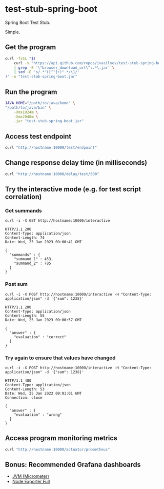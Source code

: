# test-stub-spring-boot

Spring Boot Test Stub.
 
Simple. 

## Get the program

```bash
curl -fsSL "$(
    curl -s "https://api.github.com/repos/ivasilyev/test-stub-spring-boot/releases/latest" \
    | grep -E '\"browser_download_url\":.*\.jar' \
    | sed -E 's/.*"([^"]+)".*/\1/' 
)" -o "test-stub-spring-boot.jar"
```

## Run the program

```bash
JAVA_HOME="/path/to/java/home" \
"/path/to/java/bin" \
    -Xms1024m \
    -Xmx2048m \
    -jar "test-stub-spring-boot.jar"
```

## Access test endpoint

```bash
curl "http://hostname:10000/test/endpoint"
```

## Change response delay time (in milliseconds)

```bash
curl "http://hostname:10000/delay/test/500"
```

## Try the interactive mode (e.g. for test script correlation)

### Get summands

```shell script
curl -i -X GET http://hostname:10000/interactive
```
```text
HTTP/1.1 200
Content-Type: application/json
Content-Length: 74
Date: Wed, 25 Jan 2023 09:00:41 GMT

{
  "summands" : {
    "summand_1" : 453,
    "summand_2" : 785
  }
}
```

### Post sum

```shell script
curl -i -X POST http://hostname:10000/interactive -H "Content-Type: application/json" -d '{"sum": 1238}'
```
```text
HTTP/1.1 200
Content-Type: application/json
Content-Length: 55
Date: Wed, 25 Jan 2023 09:00:57 GMT

{
  "answer" : {
    "evaluation" : "correct"
  }
}
```

### Try again to ensure that values have changed

```shell script
curl -i -X POST http://hostname:10000/interactive -H "Content-Type: application/json" -d '{"sum": 1238}'
```
```text
HTTP/1.1 400
Content-Type: application/json
Content-Length: 53
Date: Wed, 25 Jan 2023 09:01:01 GMT
Connection: close

{
  "answer" : {
    "evaluation" : "wrong"
  }
}
```

## Access program monitoring metrics

```bash
curl "http://hostname:10000/actuator/prometheus"
```

## Bonus: Recommended Grafana dashboards

* [JVM (Micrometer)](https://grafana.com/grafana/dashboards/4701-jvm-micrometer/ "JVM (Micrometer)")
* [Node Exporter Full](https://grafana.com/grafana/dashboards/1860-node-exporter-full/ "Node Exporter Full")

